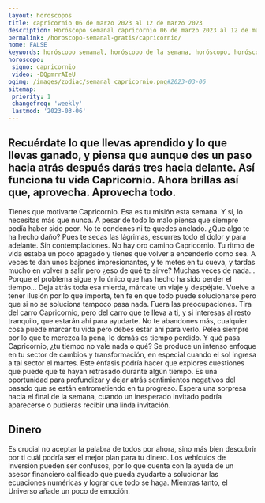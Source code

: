 ```yaml
---
layout: horoscopos
title: capricornio 06 de marzo 2023 al 12 de marzo 2023 
description: Horóscopo semanal capricornio 06 de marzo 2023 al 12 de marzo 2023. Recuérdate lo que llevas aprendido y lo que llevas ganado, y piensa que aunque des un paso hacia atrás después darás tres hacia delante. Así funciona tu vida Capricornio. Ahora brillas así que, aprovecha. Aprovecha todo.
permalink: /horoscopo-semanal-gratis/capricornio/
home: FALSE
keywords: horóscopo semanal, horóscopo de la semana, horóscopo, horóscopo gratis,horóscopos, horóscopo esperanza gracia, horoscopos capricornio la semana, horóscopos gratis, Tarot, Astrologia, Zodíaco, capricornio, horoscopo gratis, semanal
horoscopo:
 signo: capricornio
 video: -DQpmrrAIeU
ogimg: /images/zodiac/semanal_capricornio.png#2023-03-06
sitemap:
 priority: 1
 changefreq: 'weekly'
 lastmod: '2023-03-06'
---
```




## Recuérdate lo que llevas aprendido y lo que llevas ganado, y piensa que aunque des un paso hacia atrás después darás tres hacia delante. Así funciona tu vida Capricornio. Ahora brillas así que, aprovecha. Aprovecha todo.

Tienes que motivarte Capricornio. Esa es tu misión esta semana. Y sí, lo necesitas más que nunca. A pesar de todo lo malo piensa que siempre podía haber sido peor. No te condenes ni te quedes anclado. ¿Que algo te ha hecho daño? Pues te secas las lágrimas, escurres todo el dolor y para adelante. Sin contemplaciones. No hay oro camino Capricornio. Tu ritmo de vida estaba un poco apagado y tienes que volver a encenderlo como sea. A veces te dan unos bajones impresionantes, y te metes en tu cueva, y tardas mucho en volver a salir pero ¿eso de qué te sirve? Muchas veces de nada… Porque el problema sigue y lo único que has hecho ha sido perder el tiempo… Deja atrás toda esa mierda, márcate un viaje y despéjate. Vuelve a tener ilusión por lo que importa, ten fe en que todo puede solucionarse pero que si no se soluciona tampoco pasa nada. Fuera las preocupaciones. Tira del carro Capricornio, pero del carro que te lleva a ti, y si interesas al resto tranquilo, que estarán ahí para ayudarte. No te abandones más, cualquier cosa puede marcar tu vida pero debes estar ahí para verlo. Pelea siempre por lo que te merezca la pena, lo demás es tiempo perdido. Y qué pasa Capricornio, ¿tu tiempo no vale nada o qué?
Se produce un intenso enfoque en tu sector de cambios y transformación, en especial cuando el sol ingresa a tal sector el martes. Este énfasis podría hacer que explores cuestiones que puede que te hayan retrasado durante algún tiempo. Es una oportunidad para profundizar y dejar atrás sentimientos negativos del pasado que se están entrometiendo en tu progreso. Espera una sorpresa hacia el final de la semana, cuando un inesperado invitado podría aparecerse o pudieras recibir una linda invitación.

## Dinero

Es crucial no aceptar la palabra de todos por ahora, sino más bien descubrir por ti cuál podría ser el mejor plan para tu dinero. Los vehículos de inversión pueden ser confusos, por lo que cuenta con la ayuda de un asesor financiero calificado que pueda ayudarte a solucionar las ecuaciones numéricas y lograr que todo se haga. Mientras tanto, el Universo añade un poco de emoción.